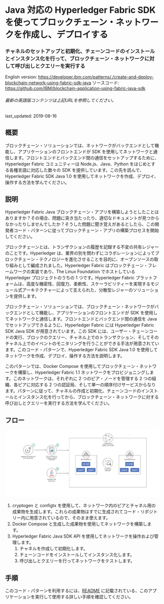 # Java 対応の Hyperledger Fabric SDK を使ってブロックチェーン・ネットワークを作成し、デプロイする

### チャネルのセットアップと初期化、チェーンコードのインストールとインスタンス化を行って、ブロックチェーン・ネットワークに対して呼び出しとクエリーを実行する

English version: https://developer.ibm.com/patterns/./create-and-deploy-blockchain-network-using-fabric-sdk-java
  ソースコード: https://github.com/IBM/blockchain-application-using-fabric-java-sdk

###### 最新の英語版コンテンツは上記URLを参照してください。
last_updated: 2019-08-16

 
## 概要

ブロックチェーン・ソリューションでは、ネットワークがバックエンドとして機能し、アプリケーションのフロントエンドが SDK を使用してネットワークと通信します。フロントエンドとバックエンド間の通信をセットアップするために、Hyperledger Fabric コミュニティーは Node.js、Java、Python をはじめとする各種言語に対応した数々の SDK を提供しています。この先を読んで、Hyperledger Fabric SDK Java 1.0 を使用してネットワークを作成、デプロイ、操作する方法を学んでください。

## 説明

Hyperledger Fabric Java ブロックチェーン・アプリを構築しようとしたことはありますか？その場合、問題に突き当たったり、適切なドキュメントが見つからなかったりしませんでしたか？そうした問題に聞き覚えがあるとしたら、この開発者コード・パターンに従ってブロックチェーン・アプリの構築プロセスを開始してください。

ブロックチェーンとは、トランザクションの履歴を記録する不変の共有レジャーのことです。Hyperledger は、業界の別を問わずにコラボレーションによってブロックチェーン・テクノロジーを進化させることを目的に、オープンソースの取り組みとして編成されました。Hyperledger Fabric はブロックチェーン・フレームワークの実装であり、The Linux Foundation でホストしている Hyperledger プロジェクトのうちの 1 つです。Hyperledger Fabric プラットフォームは、高度な機密性、回復力、柔軟性、スケーラビリティーを実現するモジュール式アーキテクチャーによって支えられた、分散型レジャーのソリューションを提供します。

ブロックチェーン・ソリューションでは、ブロックチェーン・ネットワークがバックエンドとして機能し、アプリケーションのフロントエンドが SDK を使用してネットワークと通信します。フロントエンドとバックエンド間の通信を Java でセットアップできるように、Hyperledger Fabric には Hyperledger Fabric SDK Java SDK が用意されています。この SDK には、ユーザー・チェーンコードの実行、ブロックのクエリー、チャネル上でのトランザクション、そしてそのチャネル上でのイベントのモニタリングを行うことができる手法が用意されています。このコード・パターンで、Hyperledger Fabric SDK Java 1.0 を使用してネットワークを作成、デプロイ、操作する方法を説明します。

このパターンでは、Docker Compose を使用してブロックチェーン・ネットワークを構築し、Hyperledger Fabric 1.1 ネットワークをプロビジョニングします。このネットワークは、それぞれに 2 つのピア・ノードを管理する 2 つの組織、各ピアに対応する 2 つの認証局、そして単一の順序付けサービスからなります。パターンに従って、チャネルの作成と初期化、チェーンコードのインストールとインスタンス化を行ってから、ブロックチェーン・ネットワークに対する呼び出しとクエリーを実行する方法を学んでください。

## フロー

![フリー](./images/arch-create-deploy-blockchain.png)

1. cryptogen と configtx を使用して、ネットワーク内のピアとチャネル用の成果物を生成します。これらの成果物はすでに生成されてコード・リポジトリー内に用意されているので、そのまま使えます。
1. Docker Compose と生成した成果物を使用してネットワークを構築します。
1. Hyperledger Fabric Java SDK API を使用してネットワークを操作および管理します。
   1. チャネルを作成して初期化します。
   1. チェーンコードをインストールしてインスタンス化します。
   1. 呼び出しとクエリーを行ってネットワークをテストします。

## 手順

このコード・パターンを利用するには、[README](https://github.com/IBM/blockchain-application-using-fabric-java-sdk) に記載されている、このアプリケーションを実行して使用する詳しい手順を確認してください。
